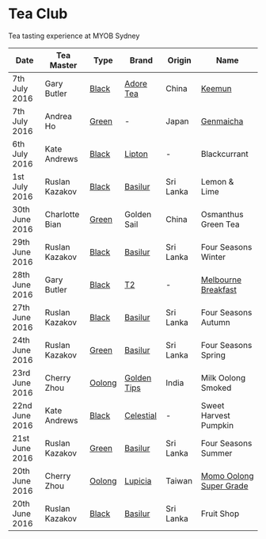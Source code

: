 # Tea Club 
Tea tasting experience at MYOB Sydney

| Date           | Tea Master      | Type     | Brand         | Origin    | Name                      |
|----------------|-----------------|----------|---------------|-----------|---------------------------|
| 7th July 2016  | Gary Butler     | [Black]  | [Adore Tea]   | China     | [Keemun]                  |
| 7th July 2016  | Andrea Ho       | [Green]  | -             | Japan     | [Genmaicha]               |
| 6th July 2016  | Kate Andrews    | [Black]  | [Lipton]      | -         | Blackcurrant              |
| 1st July 2016  | Ruslan Kazakov  | [Black]  | [Basilur]     | Sri Lanka | Lemon & Lime              |
| 30th June 2016 | Charlotte Bian  | [Green]  | Golden Sail   | China     | Osmanthus Green Tea       |
| 29th June 2016 | Ruslan Kazakov  | [Black]  | [Basilur]     | Sri Lanka | Four Seasons Winter       |
| 28th June 2016 | Gary Butler     | [Black]  | [T2]          | -         | [Melbourne Breakfast]     |
| 27th June 2016 | Ruslan Kazakov  | [Black]  | [Basilur]     | Sri Lanka | Four Seasons Autumn       |
| 24th June 2016 | Ruslan Kazakov  | [Green]  | [Basilur]     | Sri Lanka | Four Seasons Spring       |
| 23rd June 2016 | Cherry Zhou     | [Oolong] | [Golden Tips] | India     | Milk Oolong Smoked        |
| 22nd June 2016 | Kate Andrews    | [Black]  | [Celestial]   | -         | Sweet Harvest Pumpkin     |
| 21st June 2016 | Ruslan Kazakov  | [Green]  | [Basilur]     | Sri Lanka | Four Seasons Summer       |
| 20th June 2016 | Cherry Zhou     | [Oolong] | [Lupicia]     | Taiwan    | [Momo Oolong Super Grade] |
| 20th June 2016 | Ruslan Kazakov  | [Black]  | [Basilur]     | Sri Lanka | Fruit Shop                |

<!-- Type -->
[Black]: https://en.wikipedia.org/wiki/Black_tea
[Green]: https://en.wikipedia.org/wiki/Green_tea
[White]: https://en.wikipedia.org/wiki/White_tea
[Oolong]: https://en.wikipedia.org/wiki/Oolong

<!-- Brand -->
[Basilur]: http://www.basilurtea.com
[Celestial]: http://www.celestialseasonings.com
[T2]: http://www.t2tea.com
[Lupicia]: http://www.lupicia.com.au
[Golden Tips]: http://www.goldentipstea.com
[Lipton]: http://www.liptontea.com
[Adore Tea]: http://adoretea.com.au

<!-- Name -->
[Genmaicha]: https://en.wikipedia.org/wiki/Genmaicha
[Keemun]: http://adoretea.com.au/Black/Black-Tea/Keemun.html
[Melbourne Breakfast]: http://www.t2tea.com/en/au/tea/melbourne-breakfast-loose-leaf-gift-cube-T125AE023.html
[Momo Oolong Super Grade]: https://usa.lupicia.com/category/select/cid/308/pid/9383/language/en
